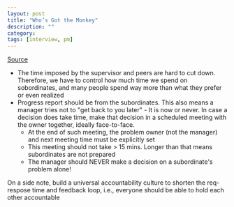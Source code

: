 ```yaml
---
layout: post
title: "Who’s Got the Monkey"
description: ""
category: 
tags: [interview, pm]
---
```


[Source](https://hbr.org/1999/11/management-time-whos-got-the-monkey)

* The time imposed by the supervisor and peers are hard to cut down. Therefore, we have to control how much time we spend on sobordinates, and many people spend way more than what they prefer or even realized
* Progress report should be from the subordinates. This also means a manager tries not to "get back to you later" - It is now or never. In case a decision does take time, make that decision in a scheduled meeting with the owner together, ideally face-to-face. 
  * At the end of such meeting, the problem owner (not the manager) and next meeting time must be explicitly set
  * This meeting should not take > 15 mins. Longer than that means subordinates are not prepared
  * The manager should NEVER make a decision on a subordinate's problem alone!

On a side note, build a universal accountability culture to shorten the req-respose time and feedback loop, i.e., everyone should be able to hold each other accountable

